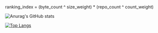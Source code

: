 ranking_index = (byte_count ^ size_weight) * (repo_count ^ count_weight)

![Anurag's GitHub stats](https://github-readme-stats.vercel.app/api?username=yousefvafaei&show_icons=true&theme=dracula)

[![Top Langs](https://github-readme-stats.vercel.app/api/top-langs/?username=anuraghazra&layout=donut-vertical)](https://github.com/anuraghazra/github-readme-stats)
